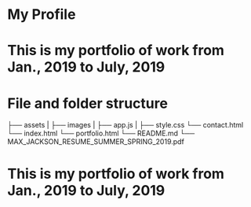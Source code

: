 # My Profile

# This is my portfolio of work from Jan., 2019 to July, 2019

# File and folder structure
├── assets
|  ├── images
|  ├── app.js
|  ├── style.css
└── contact.html
└── index.html
└── portfolio.html
└── README.md
└── MAX_JACKSON_RESUME_SUMMER_SPRING_2019.pdf

# This is my portfolio of work from Jan., 2019 to July, 2019
